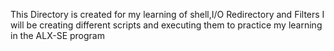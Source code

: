 This Directory is created for my learning of shell,I/O Redirectory and Filters
I will be creating different scripts and executing them to practice my learning in the ALX-SE program
